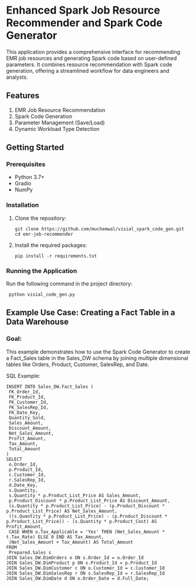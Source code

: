 
# Enhanced Spark Job Resource Recommender and Spark Code Generator

This application provides a comprehensive interface for recommending EMR job resources and generating Spark code based on user-defined parameters. It combines resource recommendation with Spark code generation, offering a streamlined workflow for data engineers and analysts.

## Features

1. EMR Job Resource Recommendation
2. Spark Code Generation
3. Parameter Management (Save/Load)
4. Dynamic Workload Type Detection

## Getting Started

### Prerequisites

- Python 3.7+
- Gradio
- NumPy

### Installation

1. Clone the repository:
   ```
   git clone https://github.com/muchemwal/visial_spark_code_gen.git
   cd emr-job-recommender
   ```

2. Install the required packages:
   ```
   pip install -r requirements.txt
   ```

### Running the Application

Run the following command in the project directory:
   ```
    python visial_code_gen.py
   ```

## Example Use Case: Creating a Fact Table in a Data Warehouse
### Goal:
This example demonstrates how to use the Spark Code Generator to create a Fact_Sales table in the Sales_DW schema by joining multiple dimensional tables like Orders, Product, Customer, SalesRep, and Date.

SQL Example:
   ```
INSERT INTO Sales_DW.Fact_Sales (
    FK_Order_Id,
    FK_Product_Id,
    FK_Customer_Id,
    FK_SalesRep_Id,
    FK_Date_Key,
    Quantity_Sold,
    Sales_Amount,
    Discount_Amount,
    Net_Sales_Amount,
    Profit_Amount,
    Tax_Amount,
    Total_Amount
)
SELECT
    o.Order_Id,
    p.Product_Id,
    c.Customer_Id,
    r.SalesRep_Id,
    d.Date_Key,
    s.Quantity,
    s.Quantity * p.Product_List_Price AS Sales_Amount,
    p.Product_Discount * p.Product_List_Price AS Discount_Amount,
    (s.Quantity * p.Product_List_Price) - (p.Product_Discount * p.Product_List_Price) AS Net_Sales_Amount,
    ((s.Quantity * p.Product_List_Price) - (p.Product_Discount * p.Product_List_Price)) - (s.Quantity * p.Product_Cost) AS Profit_Amount,
    CASE WHEN o.Tax_Applicable = 'Yes' THEN (Net_Sales_Amount * t.Tax_Rate) ELSE 0 END AS Tax_Amount,
    (Net_Sales_Amount + Tax_Amount) AS Total_Amount
FROM
    Prepared.Sales s
JOIN Sales_DW.DimOrders o ON s.Order_Id = o.Order_Id
JOIN Sales_DW.DimProduct p ON s.Product_Id = p.Product_Id
JOIN Sales_DW.DimCustomer c ON o.Customer_Id = c.Customer_Id
JOIN Sales_DW.DimSalesRep r ON s.SalesRep_Id = r.SalesRep_Id
JOIN Sales_DW.DimDate d ON o.Order_Date = d.Full_Date;
   ```
